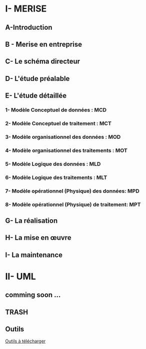 
# I- MERISE
## A-Introduction
## B - Merise en entreprise
## C- Le schéma directeur
## D- L'étude préalable
## E- L'étude détaillée

### 1- Modèle Conceptuel de données : MCD
### 2- Modèle Conceptuel de traitement : MCT
### 3- Modèle organisationnel des données : MOD
### 4- Modèle organisationnel des traitements : MOT
### 5- Modèle Logique des données : MLD
### 6- Modèle Logique des traitements : MLT
### 7- Modèle opérationnel (Physique) des données: MPD
### 8- Modèle opérationnel (Physique) de traitement: MPT


## G- La réalisation
## H- La mise en œuvre
## I- La maintenance


# II- UML
## comming soon ...


## TRASH


## Outils
[Outils à  télécharger](https://www.jfreesoft.com/)